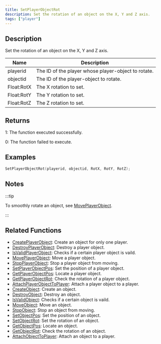 ```yaml
---
title: SetPlayerObjectRot
description: Set the rotation of an object on the X, Y and Z axis.
tags: ["player"]
---
```


## Description

Set the rotation of an object on the X, Y and Z axis.

| Name       | Description                                         |
| ---------- | --------------------------------------------------- |
| playerid   | The ID of the player whose player-object to rotate. |
| objectid   | The ID of the player-object to rotate.              |
| Float:RotX | The X rotation to set.                              |
| Float:RotY | The Y rotation to set.                              |
| Float:RotZ | The Z rotation to set.                              |

## Returns

1: The function executed successfully.

0: The function failed to execute.

## Examples

```c
SetPlayerObjectRot(playerid, objectid, RotX, RotY, RotZ);
```

## Notes

:::tip

To smoothly rotate an object, see [MovePlayerObject](MovePlayerObject).

:::

## Related Functions

- [CreatePlayerObject](CreatePlayerObject.md): Create an object for only one player.
- [DestroyPlayerObject](DestroyPlayerObject.md): Destroy a player object.
- [IsValidPlayerObject](IsValidPlayerObject.md): Checks if a certain player object is vaild.
- [MovePlayerObject](MovePlayerObject.md): Move a player object.
- [StopPlayerObject](StopPlayerObject.md): Stop a player object from moving.
- [SetPlayerObjectPos](SetPlayerObjectPos.md): Set the position of a player object.
- [GetPlayerObjectPos](GetPlayerObjectPos.md): Locate a player object.
- [GetPlayerObjectRot](GetPlayerObjectRot.md): Check the rotation of a player object.
- [AttachPlayerObjectToPlayer](AttachPlayerObjectToPlayer.md): Attach a player object to a player.
- [CreateObject](CreateObject.md): Create an object.
- [DestroyObject](DestroyObject.md): Destroy an object.
- [IsValidObject](IsValidObject.md): Checks if a certain object is vaild.
- [MoveObject](MoveObject.md): Move an object.
- [StopObject](StopObject.md): Stop an object from moving.
- [SetObjectPos](SetObjectPos.md): Set the position of an object.
- [SetObjectRot](SetObjectRot.md): Set the rotation of an object.
- [GetObjectPos](GetObjectPos.md): Locate an object.
- [GetObjectRot](GetObjectRot.md): Check the rotation of an object.
- [AttachObjectToPlayer](AttachObjectToPlayer.md): Attach an object to a player.
